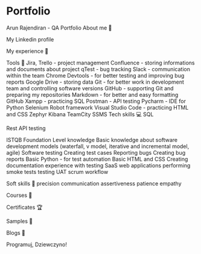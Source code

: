 # Portfolio
Arun Rajendiran - QA Portfolio
About me 👋

My Linkedin profile

My experience 🏢


Tools 🔧
Jira, Trello - project management
Confluence - storing informations and documents about project
qTest - bug tracking
Slack - communication within the team
Chrome Devtools - for better testing and improving bug reports
Google Drive - storing data
Git - for better work in development team and controlling software versions
GitHub - supporting Git and preparing my repositories
Markdown - for better and easy formatting GitHub
Xampp - practicing SQL
Postman - API testing
Pycharm - IDE for Python
Selenium
Robot framework
Visual Studio Code - practicing HTML and CSS
Zephyr
Kibana
TeamCity
SSMS
Tech skills 💻
SQL
			
Rest API testing

ISTQB Foundation Level knowledge
Basic knowledge about software development models (waterfall, v model, iterative and incremental model, agile)
Software testing
Creating test cases
Reporting bugs
Creating bug reports
Basic Python - for test automation
Basic HTML and CSS
Creating documentation
experience with testing SaaS web applications
performing smoke tests
testing UAT
scrum workflow



Soft skills 📁
precision
communication
assertiveness
patience
empathy



Courses 📓

Certificates 🏆

Samples 🔬

Blogs 📰

Programuj, Dziewczyno!
